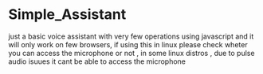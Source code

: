 # Simple_Assistant

just a basic voice assistant with very few operations using javascript and it will only work on few browsers, if using this in linux please check wheter you can access the microphone or not , in some linux distros , due to pulse audio isuues it cant be able to access the microphone

